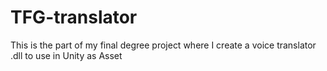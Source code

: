 # TFG-translator
This is the part of my final degree project where I create a voice translator .dll to use in Unity as Asset
